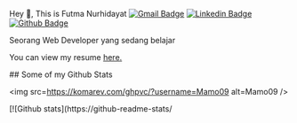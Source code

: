 Hey 👋, This is Futma Nurhidayat [![Gmail Badge](https://img.shields.io/badge/-futmanurhidayat09@gmail.com-c14438?style=flat&logo=Gmail&logoColor=white&link=mailto:walmansinurat06@gmail.com)](mailto:walmansinurat06@gmail.com)  [![Linkedin Badge](https://img.shields.io/badge/-futmanurhidayat-0072b1?style=flat&logo=Linkedin&logoColor=white&link=https://www.linkedin.com/in/walmansinurat/)](https://www.linkedin.com/in/walmansinurat/)   [![Github Badge](https://img.shields.io/badge/-Mamo09-grey?style=flat&logo=github&logoColor=white&link=https://github.com/Walman2602/)](https://www.github.com/Walman2602/) <p align='left'>Seorang Web Developer yang sedang belajar</p><p align='left'> You can view my resume <a href='https://drive.google.com/file/d/1ywjXtQWH_nXkxOxsFl3ooLiWlhmoyr3h/view?usp=sharing' target=_blank><u>here</u>.</a></p> ## Some of my Github Stats <p align=left> <img src=https://komarev.com/ghpvc/?username=Mamo09 alt=Mamo09 /> </p>  [![Github stats](https://github-readme-stats/
